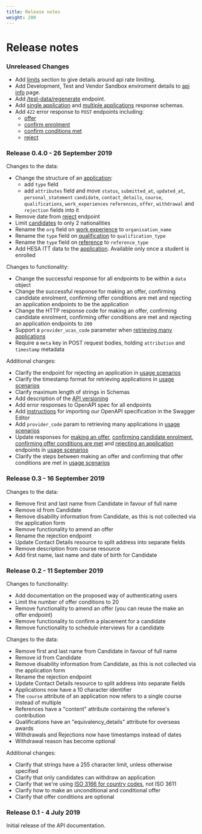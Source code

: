 ```yaml
---
title: Release notes
weight: 200
---
```


# Release notes

### Unreleased Changes
- Add [limits](/reference/#rate-limits) section to give details around api rate limiting.
- Add Development, Test and Vendor Sandbox enviroment details to [api info](/reference/#api-info) page.
- Add [/test-data/regenerate](/reference/#post-test-data-regenerate) endpoint.
- Add [single application](/reference/#singleapplicationresponse) and [multiple applications](/reference/#multipleapplicationsresponse) response schemas.
- Add `422` error response to `POST` endpoints including:
    - [offer](/reference/#post-applications-application-id-offer)
    - [confirm enrolment](/reference/#post-applications-application-id-confirm-enrolment)
    - [confirm conditions met](/reference/#post-applications-application-id-confirm-conditions-met)
    - [reject](/reference/#post-applications-application-id-reject)

### Release 0.4.0 - 26 September 2019

Changes to the data:

- Change the structure of an [application](/reference#get-applications):
  - add `type` field
  - add `attributes` field and move `status`, `submitted_at`, `updated_at`, `personal_statement`
    `candidate`, `contact_details`, `course`, `qualifications`, `work_experiences`
    `references`, `offer`, `withdrawal` and `rejection` fields into it
- Remove date from [reject](/reference/#post-applications-application-id-reject) endpoint
- Limit [candidates](/reference/#candidate) to only 2 nationalities
- Rename the `org` field on [work experience](/reference/#workexperience) to `organisation_name`
- Rename the `type` field on [qualification](/reference/#qualification) to `qualification_type`
- Rename the `type` field on [reference](/reference/#reference) to `reference_type`
- Add HESA ITT data to the [application](/reference#get-applications). Available only once a student is enrolled

Changes to functionality:

- Change the successful response for all endpoints to be within a `data` object
- Change the successful response for making an offer, confirming candidate
  enrolment, confirming offer conditions are met and rejecting an application
  endpoints to be the application
- Change the HTTP response code for making an offer, confirming candidate enrolment,
  confirming offer conditions are met and rejecting an application endpoints to `200`
- Support a `provider_ucas_code` parameter when [retrieving many applications](/retrieve-many-applications)
- Require a `meta` key in POST request bodies, holding `attribution` and `timestamp` metadata

Additional changes:

- Clarify the endpoint for rejecting an application in [usage scenarios](/usage-scenarios)
- Clarify the timestamp format for retrieving applications in [usage scenarios](/usage-scenarios)
- Clarify maximum length of strings in Schemas
- Add description of the [API versioning](/#versioning)
- Add error responses to OpenAPI spec for all endpoints
- Add [instructions](/reference/#use-the-swagger-editor) for importing our OpenAPI specification in the Swagger Editor
- Add `provider_code` param to retrieving many applications in [usage scenarios](/usage-scenarios)
- Update responses for [making an offer](/reference/#post-applications-application-id-offer),
  [confirming candidate enrolment](/reference/#post-applications-application-id-confirm-enrolment),
  [confirming offer conditions are met](/reference/#post-applications-application-id-confirm-conditions-met)
  and [rejecting an application](/reference/#post-applications-application-id-reject) endpoints in [usage scenarios](/usage-scenarios)
- Clarify the steps between making an offer and confirming that offer conditions are met in [usage scenarios](/usage-scenarios)

### Release 0.3 - 16 September 2019

Changes to the data:

- Remove first and last name from Candidate in favour of full name
- Remove id from Candidate
- Remove disability information from Candidate, as this is not collected via the application form
- Remove functionality to amend an offer
- Rename the rejection endpoint
- Update Contact Details resource to split address into separate fields
- Remove description from course resource
- Add first name, last name and date of birth for Candidate

### Release 0.2 - 11 September 2019

Changes to functionality:

- Add documentation on the proposed way of authenticating users
- Limit the number of offer conditions to 20
- Remove functionality to amend an offer (you can reuse the make an offer endpoint)
- Remove functionality to confirm a placement for a candidate
- Remove functionality to schedule interviews for a candidate

Changes to the data:

- Remove first and last name from Candidate in favour of full name
- Remove id from Candidate
- Remove disability information from Candidate, as this is not collected via the application form
- Rename the rejection endpoint
- Update Contact Details resource to split address into separate fields
- Applications now have a 10 character identifier
- The `course` attribute of an application now refers to a single course instead of multiple
- References have a "content" attribute containing the referee's contribution
- Qualifications have an "equivalency_details" attribute for overseas awards
- Withdrawals and Rejections now have timestamps instead of dates
- Withdrawal reason has become optional

Additional changes:

- Clarify that strings have a 255 character limit, unless otherwise specified
- Clarify that only candidates can withdraw an application
- Clarify that we're using [ISO 3166 for country codes](/#codes-and-reference-data), not ISO 3611
- Clarify how to make an unconditional and conditional offer
- Clarify that offer conditions are optional

### Release 0.1 - 4 July 2019

Initial release of the API documentation.
